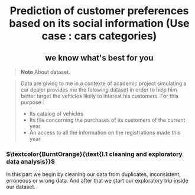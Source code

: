 # 

<h1 align="center">Prediction of customer preferences based on its social information (Use case : cars categories) </h1>
<h2 align="center">we know what's best for you</h2>

> __Note__
> About dataset.

> Data are giving to me in a contexte of academic project simulating a car dealer provides me the folowing dataset in order to help him better target the vehicles likely to interest his customers. For this purpose : 
>- Its catalog of vehicles
>- Its file concerning the purchases of its customers of the current year
> - An access to all the information on the registrations made this year

<h3> $\textcolor{BurntOrange}{\text{I.1 cleaning and exploratory data analysis}}$ </h3>

In this part we begin by cleaning our data from duplicates, inconsistent, erroneous or wrong data. 
And after that we start our exploratory trip inside our dataset. 




